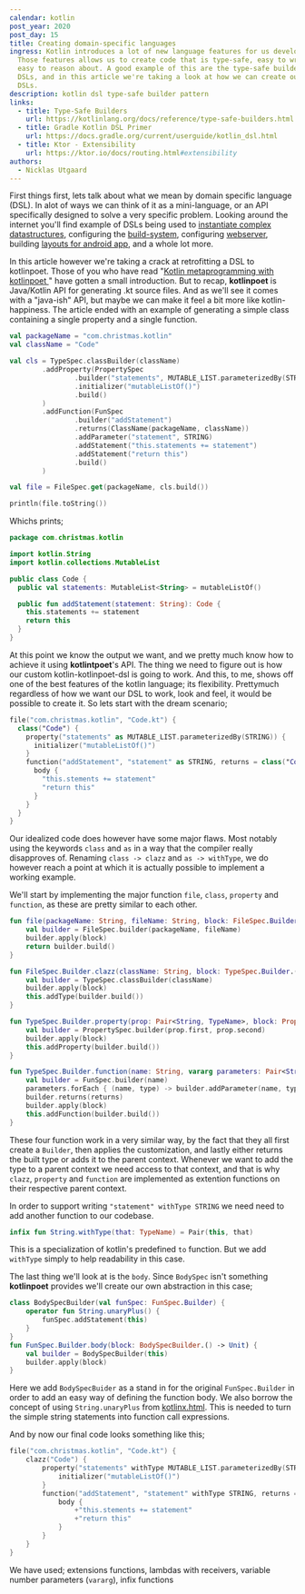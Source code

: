 ```yaml
---
calendar: kotlin
post_year: 2020
post_day: 15
title: Creating domain-specific languages
ingress: Kotlin introduces a lot of new language features for us developers.
  Those features allows us to create code that is type-safe, easy to write and
  easy to reason about. A good example of this are the type-safe builders a.k.a
  DSLs, and in this article we're taking a look at how we can create our own
  DSLs.
description: kotlin dsl type-safe builder pattern
links:
  - title: Type-Safe Builders
    url: https://kotlinlang.org/docs/reference/type-safe-builders.html
  - title: Gradle Kotlin DSL Primer
    url: https://docs.gradle.org/current/userguide/kotlin_dsl.html
  - title: Ktor - Extensibility
    url: https://ktor.io/docs/routing.html#extensibility
authors:
  - Nicklas Utgaard
---
```

First things first, lets talk about what we mean by domain specific language (DSL). In alot of ways we can think of it as a mini-language, or an API specifically designed to solve a very specific problem. Looking around the internet you'll find example of DSLs being used to [instantiate complex datastructures](https://github.com/kotlin/kotlinx.html/wiki/DOM-trees), configuring the [build-system](https://docs.gradle.org/current/userguide/kotlin_dsl.html), configuring [webserver](https://ktor.io/docs/routing.html#extensibility), building [layouts for android app](https://github.com/Kotlin/anko/wiki/Anko-Layouts#basics), and a whole lot more.

In this article however we're taking a crack at retrofitting a DSL to kotlinpoet. Those of you who have read "[Kotlin metaprogramming with kotlinpoet
](https://preview.bekk.christmas/kotlin/2020/12)" have gotten a small introduction. But to recap, **kotlinpoet** is Java/Kotlin API for generating .kt source files. And as we'll see it comes with a "java-ish" API, but maybe we can make it feel a bit more like kotlin-happiness. The article ended with an example of generating a simple class containing a single property and a single function. 
```kotlin
val packageName = "com.christmas.kotlin"
val className = "Code"

val cls = TypeSpec.classBuilder(className)
        .addProperty(PropertySpec
                .builder("statements", MUTABLE_LIST.parameterizedBy(STRING))
                .initializer("mutableListOf()")
                .build()
        )
        .addFunction(FunSpec
                .builder("addStatement")
                .returns(ClassName(packageName, className))
                .addParameter("statement", STRING)
                .addStatement("this.statements += statement")
                .addStatement("return this")
                .build()
        )

val file = FileSpec.get(packageName, cls.build())

println(file.toString())
```

Whichs prints;
```kotlin
package com.christmas.kotlin

import kotlin.String
import kotlin.collections.MutableList

public class Code {
  public val statements: MutableList<String> = mutableListOf()

  public fun addStatement(statement: String): Code {
    this.statements += statement
    return this
  }
}
```

At this point we know the output we want, and we pretty much know how to achieve it using **kotlintpoet**'s API. The thing we need to figure out is how our custom kotlin-kotlinpoet-dsl is going to work. And this, to me, shows off one of the best features of the kotlin language; its flexibility. Prettymuch regardless of how we want our DSL to work, look and feel, it would be possible to create it. So lets start with the dream scenario;

```kotlin
file("com.christmas.kotlin", "Code.kt") {
  class("Code") {
    property("statements" as MUTABLE_LIST.parameterizedBy(STRING)) {
      initializer("mutableListOf()")
    }
    function("addStatement", "statement" as STRING, returns = class("Code")) {
      body {
        "this.stements += statement"
        "return this"
      }
    }
  }
}
```

Our idealized code does however have some major flaws. Most notably using the keywords `class` and `as` in a way that the compiler really disapproves of. Renaming `class -> clazz` and `as -> withType`, we do however reach a point at which it is actually possible to implement a working example.

We'll start by implementing the major function `file`, `class`, `property` and `function`, as these are pretty similar to each other.

```kotlin
fun file(packageName: String, fileName: String, block: FileSpec.Builder.() -> Unit = {}): FileSpec {
    val builder = FileSpec.builder(packageName, fileName)
    builder.apply(block)
    return builder.build()
}

fun FileSpec.Builder.clazz(className: String, block: TypeSpec.Builder.() -> Unit) {
    val builder = TypeSpec.classBuilder(className)
    builder.apply(block)
    this.addType(builder.build())
}

fun TypeSpec.Builder.property(prop: Pair<String, TypeName>, block: PropertySpec.Builder.() -> Unit) {
    val builder = PropertySpec.builder(prop.first, prop.second)
    builder.apply(block)
    this.addProperty(builder.build())
}

fun TypeSpec.Builder.function(name: String, vararg parameters: Pair<String, TypeName>, returns: TypeName, block: FunSpec.Builder.() -> Unit) {
    val builder = FunSpec.builder(name)
    parameters.forEach { (name, type) -> builder.addParameter(name, type) }
    builder.returns(returns)
    builder.apply(block)
    this.addFunction(builder.build())
}
```

These four function work in a very similar way, by the fact that they all first create a `Builder`, then applies the customization, and lastly either returns the built type or adds it to the parent context. Whenever we want to add the type to a parent context we need access to that context, and that is why `clazz`, `property` and `function` are implemented as extention functions on their respective parent context.

In order to support writing `"statement" withType STRING` we need need to add another function to our codebase. 
```kotlin
infix fun String.withType(that: TypeName) = Pair(this, that)
```
This is a specialization of kotlin's predefined `to` function. But we add `withType` simply to help readability in this case.


The last thing we'll look at is the `body`. Since `BodySpec` isn't something **kotlinpoet** provides we'll create our own abstraction in this case;
```kotlin
class BodySpecBuilder(val funSpec: FunSpec.Builder) {
    operator fun String.unaryPlus() {
        funSpec.addStatement(this)
    }
}
fun FunSpec.Builder.body(block: BodySpecBuilder.() -> Unit) {
    val builder = BodySpecBuilder(this)
    builder.apply(block)
}
```
Here we add `BodySpecBuider` as a stand in for the original `FunSpec.Builder` in order to add an easy way of defining the function body. We also borrow the concept of using `String.unaryPlus` from [kotlinx.html](https://github.com/Kotlin/kotlinx.html). This is needed to turn the simple string statements into function call expressions.

And by now our final code looks something like this;
```kotlin
file("com.christmas.kotlin", "Code.kt") {
    clazz("Code") {
        property("statements" withType MUTABLE_LIST.parameterizedBy(STRING)) {
            initializer("mutableListOf()")
        }
        function("addStatement", "statement" withType STRING, returns = clazz("Code")) {
            body {
                +"this.stements += statement"
                +"return this"
            }
        }
    }
}
```


We have used;
extensions functions, lambdas with receivers, variable number parameters (`vararg`), infix functions 